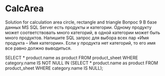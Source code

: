 # CalcArea
Solution for calculation area circle, rectangle and triangle
Вопрос 9
В базе данных MS SQL Server есть продукты и категории. Одному продукту может соответствовать много категорий, в одной категории может быть много продуктов. 
Напишите SQL запрос для выбора всех пар «Имя продукта – Имя категории». Если у продукта нет категорий, то его имя все равно должно выводиться.

SELECT * product.name as product FROM product_sheet WHERE category.name IS NOT NULL IN
    (SELECT * product.name as product FROM product_sheet WHERE category.name IS NULL);
